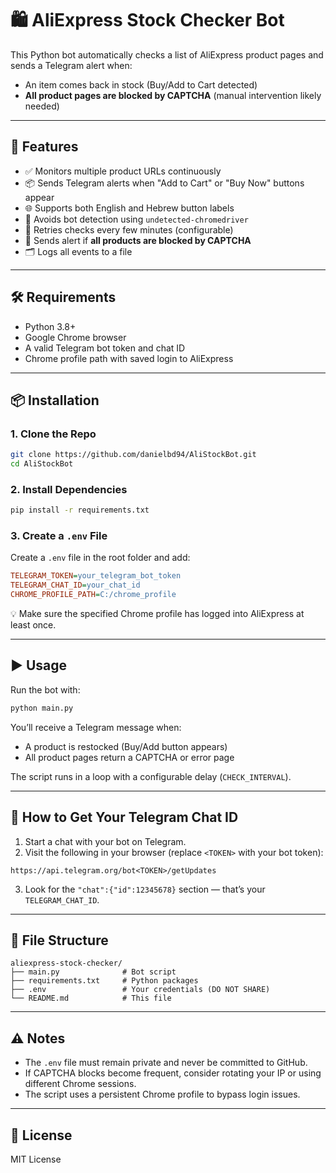 # 🛍️ AliExpress Stock Checker Bot

This Python bot automatically checks a list of AliExpress product pages and sends a Telegram alert when:
- An item comes back in stock (Buy/Add to Cart detected)
- **All product pages are blocked by CAPTCHA** (manual intervention likely needed)

---

## 🚀 Features

- ✅ Monitors multiple product URLs continuously  
- 📦 Sends Telegram alerts when "Add to Cart" or "Buy Now" buttons appear  
- 🌐 Supports both English and Hebrew button labels  
- 🧠 Avoids bot detection using `undetected-chromedriver`  
- 🔁 Retries checks every few minutes (configurable)  
- 🔔 Sends alert if **all products are blocked by CAPTCHA**  
- 🗂 Logs all events to a file  

---

## 🛠️ Requirements

- Python 3.8+
- Google Chrome browser
- A valid Telegram bot token and chat ID
- Chrome profile path with saved login to AliExpress

---

## 📦 Installation

### 1. Clone the Repo

```bash
git clone https://github.com/danielbd94/AliStockBot.git
cd AliStockBot
```

### 2. Install Dependencies

```bash
pip install -r requirements.txt
```

### 3. Create a `.env` File

Create a `.env` file in the root folder and add:

```ini
TELEGRAM_TOKEN=your_telegram_bot_token
TELEGRAM_CHAT_ID=your_chat_id
CHROME_PROFILE_PATH=C:/chrome_profile
```

💡 Make sure the specified Chrome profile has logged into AliExpress at least once.

---

## ▶️ Usage

Run the bot with:

```bash
python main.py
```

You’ll receive a Telegram message when:
- A product is restocked (Buy/Add button appears)
- All product pages return a CAPTCHA or error page

The script runs in a loop with a configurable delay (`CHECK_INTERVAL`).

---

## 🧪 How to Get Your Telegram Chat ID

1. Start a chat with your bot on Telegram.  
2. Visit the following in your browser (replace `<TOKEN>` with your bot token):

```
https://api.telegram.org/bot<TOKEN>/getUpdates
```

3. Look for the `"chat":{"id":12345678}` section — that’s your `TELEGRAM_CHAT_ID`.

---

## 📁 File Structure

```
aliexpress-stock-checker/
├── main.py              # Bot script
├── requirements.txt     # Python packages
├── .env                 # Your credentials (DO NOT SHARE)
└── README.md            # This file
```

---

## ⚠️ Notes

- The `.env` file must remain private and never be committed to GitHub.  
- If CAPTCHA blocks become frequent, consider rotating your IP or using different Chrome sessions.  
- The script uses a persistent Chrome profile to bypass login issues.

---

## 📄 License

MIT License
